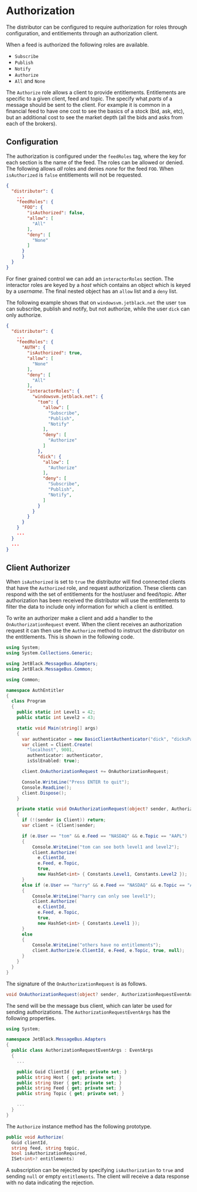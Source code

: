 # Authorization

The distributor can be configured to require authorization for roles through
configuration, and entitlements through an authorization client.

When a feed is authorized the following roles are available.

* `Subscribe`
* `Publish`
* `Notify`
* `Authorize`
* `All` and `None`

The `Authorize` role allows a client to provide entitlements. Entitlements are
specific to a given client, feed and topic. The specify what *parts* of a
message should be sent to the client. For example it is common in a
financial feed to have one cost to see the basics of a stock (bid, ask, etc),
but an additional cost to see the market depth (all the bids and asks from each
of the brokers).

## Configuration

The authorization is configured under the `feedRoles` tag, where the
key for each section is the name of the feed. The roles can be allowed or
denied. The following allows *all* roles and denies *none* for the feed `FOO`.
When `isAuthorized` is `false` entitlements will not be requested.

```json
{
  "distributor": {
    ...
    "feedRoles": {
      "FOO": {
        "isAuthorized": false,
        "allow": [
          "All"
        ],
        "deny": [
          "None"
        ]
      }
      }
  }
}
```

For finer grained control we can add an `interactorRoles` section. The interactor
roles are keyed by a *host* which contains an object which is keyed by a *username*.
The final nested object has an `allow` list and a `deny` list.

The following example shows that on `windowsvm.jetblack.net` the user `tom` can
subscribe, publish and notify, but not authorize, while the user `dick` can
only authorize.

```json
{
  "distributor": {
    ...
    "feedRoles": {
      "AUTH": {
        "isAuthorized": true,
        "allow": [
          "None"
        ],
        "deny": [
          "All"
        ],
        "interactorRoles": {
          "windowsvm.jetblack.net": {
            "tom": {
              "allow": [
                "Subscribe",
                "Publish",
                "Notify"
              ],
              "deny": [
                "Authorize"
              ]
            },
            "dick": {
              "allow": [
                "Authorize"
              ],
              "deny": [
                "Subscribe",
                "Publish",
                "Notify",
              ]
            }
          }
        }
      }
    }
    ...
  }
  ...
}
```

## Client Authorizer

When `isAuthorized` is set to `true` the distributor will find connected clients
that have the `Authorized` role, and request authorization. These clients can
respond with the set of entitlements for the host/user and feed/topic. After
authorization has been received the distributor will use the entitlements to
filter the data to include only information for which a client is entitled.

To write an authorizer make a client and add a handler to the
`OnAuthorizationRequest` event. When the client receives an authorization
request it can then use the `Authorize` method to instruct the distributor on
the entitlements. This is shown in the following code.

```cs
using System;
using System.Collections.Generic;

using JetBlack.MessageBus.Adapters;
using JetBlack.MessageBus.Common;

using Common;

namespace AuthEntitler
{
  class Program
  {
    public static int Level1 = 42;
    public static int Level2 = 43;

    static void Main(string[] args)
    {
      var authenticator = new BasicClientAuthenticator("dick", "dicksPassword");
      var client = Client.Create(
        "localhost", 9001,
        authenticator: authenticator,
        isSslEnabled: true);

      client.OnAuthorizationRequest += OnAuthorizationRequest;

      Console.WriteLine("Press ENTER to quit");
      Console.ReadLine();
      client.Dispose();
    }

    private static void OnAuthorizationRequest(object? sender, AuthorizationRequestEventArgs e)
    {
      if (!(sender is Client)) return;
      var client = (Client)sender;

      if (e.User == "tom" && e.Feed == "NASDAQ" && e.Topic == "AAPL")
      {
          Console.WriteLine("tom can see both level1 and level2");
          client.Authorize(
            e.ClientId,
            e.Feed, e.Topic,
            true,
            new HashSet<int> { Constants.Level1, Constants.Level2 });
      }
      else if (e.User == "harry" && e.Feed == "NASDAQ" && e.Topic == "AAPL")
      {
          Console.WriteLine("harry can only see level1");
          client.Authorize(
            e.ClientId,
            e.Feed, e.Topic,
            true,
            new HashSet<int> { Constants.Level1 });
      }
      else
      {
          Console.WriteLine("others have no entitlements");
          client.Authorize(e.ClientId, e.Feed, e.Topic, true, null);
      }
    }
  }
}
```

The signature of the `OnAuthorizationRequest` is as follows.

```cs
void OnAuthorizationRequest(object? sender, AuthorizationRequestEventArgs e)
```

The send will be the message bus client, which can later be used for sending
authorizations. The `AuthorizationRequestEventArgs` has the following properties.

```cs
using System;

namespace JetBlack.MessageBus.Adapters
{
  public class AuthorizationRequestEventArgs : EventArgs
  {
    ...

    public Guid ClientId { get; private set; }
    public string Host { get; private set; }
    public string User { get; private set; }
    public string Feed { get; private set; }
    public string Topic { get; private set; }

    ...
  }
}

```

The `Authorize` instance method has the following prototype.

```cs
public void Authorize(
  Guid clientId,
  string feed, string topic,
  bool isAuthorizationRequired,
  ISet<int>? entitlements)
```

A subscription can be rejected by specifying `isAuthorization` to `true` and
sending `null` or empty `entitlements`. The client will receive a data response
with no data indicating the rejection.
